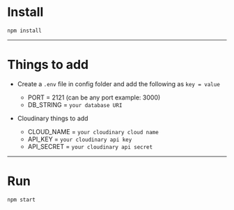 # Install

`npm install`

---

# Things to add

- Create a `.env` file in config folder and add the following as `key = value`
  - PORT = 2121 (can be any port example: 3000)
  - DB_STRING = `your database URI`

- Cloudinary things to add
  - CLOUD_NAME = `your cloudinary cloud name`
  - API_KEY = `your cloudinary api key`
  - API_SECRET = `your cloudinary api secret`
---

# Run

`npm start`
